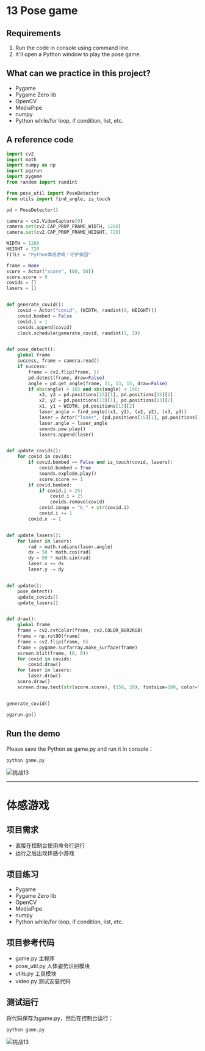 # 13 Pose game

## Requirements

1. Run the code in console using command line.
2. It'll open a Python window to play the pose game.

## What can we practice in this project?

- Pygame
- Pygame Zero lib
- OpenCV
- MediaPipe
- numpy
- Python while/for loop, if condition, list, etc.

## A reference code

```python
import cv2
import math
import numpy as np
import pgzrun
import pygame
from random import randint

from pose_util import PoseDetector
from utils import find_angle, is_touch

pd = PoseDetector()

camera = cv2.VideoCapture(0)
camera.set(cv2.CAP_PROP_FRAME_WIDTH, 1280)
camera.set(cv2.CAP_PROP_FRAME_HEIGHT, 720)

WIDTH = 1280
HEIGHT = 720
TITLE = "Python体感游戏：守护家园"

frame = None
score = Actor("score", (80, 50))
score.score = 0
covids = []
lasers = []


def generate_covid():
    covid = Actor("covid", (WIDTH, randint(0, HEIGHT)))
    covid.bombed = False
    covid.i = 1
    covids.append(covid)
    clock.schedule(generate_covid, randint(1, 3))


def pose_detect():
    global frame
    success, frame = camera.read()
    if success:
        frame = cv2.flip(frame, 1)
        pd.detect(frame, draw=False)
        angle = pd.get_angle(frame, 11, 13, 15, draw=False)
        if abs(angle) > 165 and abs(angle) < 190:
            x3, y3 = pd.positions[15][1], pd.positions[15][2]
            x2, y2 = pd.positions[13][1], pd.positions[13][2]
            x1, y1 = WIDTH, pd.positions[13][2]
            laser_angle = find_angle((x1, y1), (x2, y2), (x3, y3))
            laser = Actor("laser", (pd.positions[15][1], pd.positions[15][2]))
            laser.angle = laser_angle
            sounds.pew.play()
            lasers.append(laser)


def update_covids():
    for covid in covids:
        if covid.bombed == False and is_touch(covid, lasers):
            covid.bombed = True
            sounds.explode.play()
            score.score += 1
        if covid.bombed:
            if covid.i > 25:
                covid.i = 25
                covids.remove(covid)
            covid.image = "b_" + str(covid.i)
            covid.i += 1
        covid.x -= 1


def update_lasers():
    for laser in lasers:
        rad = math.radians(laser.angle)
        dx = 50 * math.cos(rad)
        dy = 50 * math.sin(rad)
        laser.x += dx
        laser.y -= dy


def update():
    pose_detect()
    update_covids()
    update_lasers()


def draw():
    global frame
    frame = cv2.cvtColor(frame, cv2.COLOR_BGR2RGB)
    frame = np.rot90(frame)
    frame = cv2.flip(frame, 0)
    frame = pygame.surfarray.make_surface(frame)
    screen.blit(frame, (0, 0))
    for covid in covids:
        covid.draw()
    for laser in lasers:
        laser.draw()
    score.draw()
    screen.draw.text(str(score.score), (150, 20), fontsize=100, color="white")


generate_covid()

pgzrun.go()

```

## Run the demo

Please save the Python as game.py and run it in console：

```
python game.py
```

![挑战13](images/013_posegame.png)

----

# 体感游戏

## 项目需求

- 直接在控制台使用命令行运行
- 运行之后出现体感小游戏

## 项目练习

- Pygame
- Pygame Zero lib
- OpenCV
- MediaPipe
- numpy
- Python while/for loop, if condition, list, etc.

## 项目参考代码

- game.py 主程序
- pose_util.py 人体姿势识别模块
- utils.py 工具模块
- video.py 测试安装代码

## 测试运行

将代码保存为game.py，然后在控制台运行：

```
python game.py
```

![挑战13](images/013_posegame.png)
